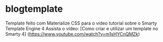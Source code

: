 # blogtemplate
Template feito com Materialize CSS para o vídeo tutorial sobre o Smarty Template Engine 4
Assista o vídeo: [Como criar e utilizar um template no Smarty 4] (https://www.youtube.com/watch?v=m1sHYCnQMZk)
